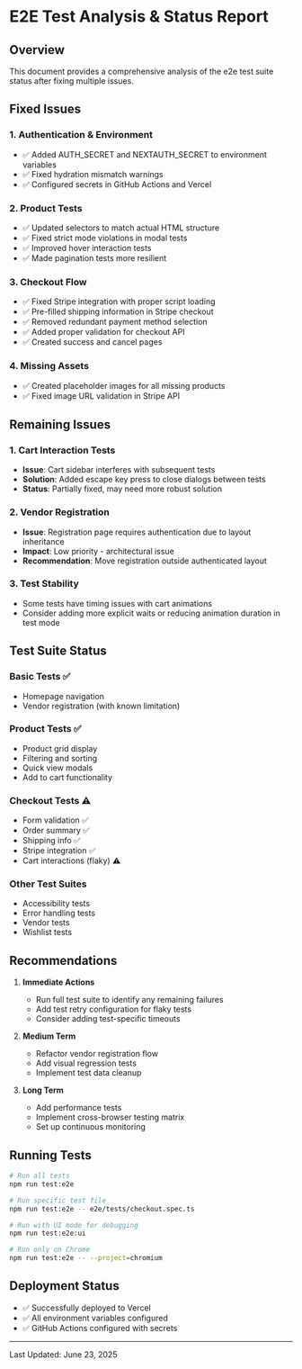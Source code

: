 # E2E Test Analysis & Status Report

## Overview
This document provides a comprehensive analysis of the e2e test suite status after fixing multiple issues.

## Fixed Issues

### 1. **Authentication & Environment**
- ✅ Added AUTH_SECRET and NEXTAUTH_SECRET to environment variables
- ✅ Fixed hydration mismatch warnings
- ✅ Configured secrets in GitHub Actions and Vercel

### 2. **Product Tests**
- ✅ Updated selectors to match actual HTML structure
- ✅ Fixed strict mode violations in modal tests
- ✅ Improved hover interaction tests
- ✅ Made pagination tests more resilient

### 3. **Checkout Flow**
- ✅ Fixed Stripe integration with proper script loading
- ✅ Pre-filled shipping information in Stripe checkout
- ✅ Removed redundant payment method selection
- ✅ Added proper validation for checkout API
- ✅ Created success and cancel pages

### 4. **Missing Assets**
- ✅ Created placeholder images for all missing products
- ✅ Fixed image URL validation in Stripe API

## Remaining Issues

### 1. **Cart Interaction Tests**
- **Issue**: Cart sidebar interferes with subsequent tests
- **Solution**: Added escape key press to close dialogs between tests
- **Status**: Partially fixed, may need more robust solution

### 2. **Vendor Registration**
- **Issue**: Registration page requires authentication due to layout inheritance
- **Impact**: Low priority - architectural issue
- **Recommendation**: Move registration outside authenticated layout

### 3. **Test Stability**
- Some tests have timing issues with cart animations
- Consider adding more explicit waits or reducing animation duration in test mode

## Test Suite Status

### Basic Tests ✅
- Homepage navigation
- Vendor registration (with known limitation)

### Product Tests ✅ 
- Product grid display
- Filtering and sorting
- Quick view modals
- Add to cart functionality

### Checkout Tests ⚠️
- Form validation ✅
- Order summary ✅
- Shipping info ✅
- Stripe integration ✅
- Cart interactions (flaky) ⚠️

### Other Test Suites
- Accessibility tests
- Error handling tests
- Vendor tests
- Wishlist tests

## Recommendations

1. **Immediate Actions**
   - Run full test suite to identify any remaining failures
   - Add test retry configuration for flaky tests
   - Consider adding test-specific timeouts

2. **Medium Term**
   - Refactor vendor registration flow
   - Add visual regression tests
   - Implement test data cleanup

3. **Long Term**
   - Add performance tests
   - Implement cross-browser testing matrix
   - Set up continuous monitoring

## Running Tests

```bash
# Run all tests
npm run test:e2e

# Run specific test file
npm run test:e2e -- e2e/tests/checkout.spec.ts

# Run with UI mode for debugging
npm run test:e2e:ui

# Run only on Chrome
npm run test:e2e -- --project=chromium
```

## Deployment Status
- ✅ Successfully deployed to Vercel
- ✅ All environment variables configured
- ✅ GitHub Actions configured with secrets

---

Last Updated: June 23, 2025